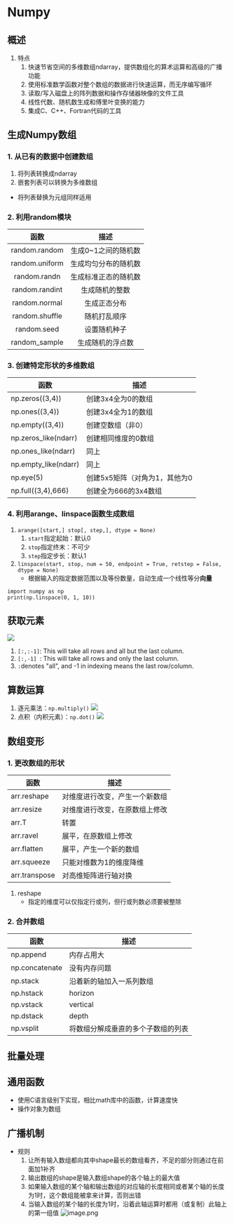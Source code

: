 # Numpy
## 概述
1. 特点
	1. 快速节省空间的多维数组ndarray，提供数组化的算术运算和高级的广播功能
	2. 使用标准数学函数对整个数组的数据进行快速运算，而无序编写循环
	3. 读取/写入磁盘上的阵列数据和操作存储器映像的文件工具
	4. 线性代数、随机数生成和傅里叶变换的能力
	5. 集成C、C++、Fortran代码的工具

## 生成Numpy数组
### 1. 从已有的数据中创建数组
1. 将列表转换成ndarray
2. 嵌套列表可以转换为多维数组
- 将列表替换为元组同样适用
### 2. 利用random模块
|      函数      |         描述         |
|:--------------:|:--------------------:|
| random.random  | 生成0~1之间的随机数  |
| random.uniform | 生成均匀分布的随机数 |
|  random.randn  | 生成标准正态的随机数 |
| random.randint |    生成随机的整数    |
| random.normal  |     生成正态分布     |
| random.shuffle |     随机打乱顺序     |
|  random.seed   |     设置随机种子     |
| random_sample  |   生成随机的浮点数   |
### 3. 创建特定形状的多维数组
| 函数                 | 描述                          |
| -------------------- | ----------------------------- |
| np.zeros((3,4))      | 创建3x4全为0的数组            |
| np.ones((3,4))       | 创建3x4全为1的数组            |
| np.empty((3,4))      | 创建空数组（非0）             |
| np.zeros_like(ndarr) | 创建相同维度的0数组           |
| np.ones_like(ndarr)  | 同上                          |
| np.empty_like(ndarr) | 同上                          |
| np.eye(5)            | 创建5x5矩阵（对角为1，其他为0 |
| np.full((3,4),666)   | 创建全为666的3x4数组
### 4. 利用arange、linspace函数生成数组
1. `arange([start,] stop[, step,], dtype = None)`
	1. `start`指定起始：默认0
	2. `stop`指定终末：不可少
	3. `step`指定步长：默认1
2. `linspace(start, stop, num = 50, endpoint = True, retstep = False, dtype = None)`
	- 根据输入的指定数据范围以及等份数量，自动生成一个线性等分**向量**
```jupyter
import numpy as np
print(np.linspace(0, 1, 10))

```
## 获取元素
![](https://s2.loli.net/2022/07/17/imAtFzwQUBqLI5h.png)
1. `[:,:-1]`: This will take all rows and all but the last column.
2. `[:,-1] `: This will take all rows and only the last column.
3. `:`denotes "all", and -1 in indexing means the last row/column.

## 算数运算
1. 逐元乘法：`np.multiply()`
![](https://s2.loli.net/2022/07/17/CY8TQzNjtfh9bkU.png)
2. 点积（内积元素）：`np.dot()`
![](https://s2.loli.net/2022/07/17/XF6alWBRGLvsrxn.png)

## 数组变形
### 1. 更改数组的形状
| 函数          | 描述                           |
| ------------- | ------------------------------ |
| arr.reshape   | 对维度进行改变，产生一个新数组 |
| arr.resize    | 对维度进行改变，在原数组上修改 |
| arr.T         | 转置                           |
| arr.ravel     | 展平，在原数组上修改           |
| arr.flatten   | 展平，产生一个新的数组         |
| arr.squeeze   | 只能对维数为1的维度降维        |
| arr.transpose | 对高维矩阵进行轴对换
1. reshape
	- 指定的维度可以仅指定行或列，但行或列数必须要被整除

### 2. 合并数组
| 函数           | 描述                     |
| -------------- | ------------------------ |
| np.append      | 内存占用大               |
| np.concatenate | 没有内存问题             |
| np.stack       | 沿着新的轴加入一系列数组 |
| np.hstack      | horizon                  |
| np.vstack      | vertical                 |
| np.dstack      | depth                    |
| np.vsplit      | 将数组分解成垂直的多个子数组的列表

## 批量处理

## 通用函数
- 使用C语言级别下实现，相比math库中的函数，计算速度快
- 操作对象为数组

## 广播机制
- 规则
	1. 让所有输入数组都向其中shape最长的数组看齐，不足的部分则通过在前面加1补齐
	2. 输出数组的shape是输入数组shape的各个轴上的最大值
	3. 如果输入数组的某个轴和输出数组的对应轴的长度相同或者某个轴的长度为1时，这个数组能被拿来计算，否则出错
	4. 当输入数组的某个轴的长度为1时，沿着此轴运算时都用（或复制）此轴上的第一组值
![image.png](https://s2.loli.net/2022/07/17/ACQu7GqSy1b9nht.png)